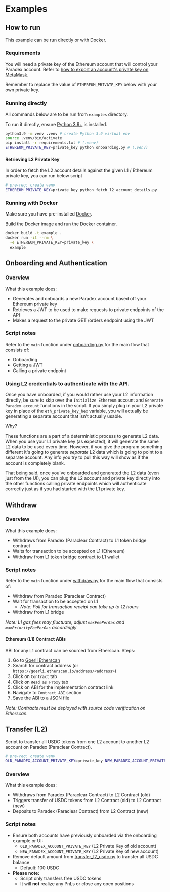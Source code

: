 # Examples

## How to run

This example can be run directly or with Docker.

### Requirements

You will need a private key of the Ethereum account that will control your Paradex account. Refer to [how to export an account's private key on MetaMask](https://support.metamask.io/hc/en-us/articles/360015289632-How-to-export-an-account-s-private-key).

Remember to replace the value of `ETHEREUM_PRIVATE_KEY` below with your own private key.

### Running directly

All commands below are to be run from `examples` directory.

To run it directly, ensure [Python 3.9+](https://www.python.org/downloads/) is installed.

```bash
python3.9 -m venv .venv # create Python 3.9 virtual env
source .venv/bin/activate
pip install -r requirements.txt # (.venv)
ETHEREUM_PRIVATE_KEY=private_key python onboarding.py # (.venv)
```

#### Retrieving L2 Private Key

In order to fetch the L2 account details against the given L1 / Ethereum private key, you can run below script

```bash
# pre-req: create venv
ETHEREUM_PRIVATE_KEY=private_key python fetch_l2_account_details.py
```

### Running with Docker

Make sure you have pre-installed [Docker](https://docs.docker.com/get-docker/).

Build the Docker image and run the Docker container.

```bash
docker build -t example .
docker run -it --rm \
  -e ETHEREUM_PRIVATE_KEY=private_key \
  example
```

## Onboarding and Authentication

### Overview

What this example does:

* Generates and onboards a new Paradex account based off your Ethereum private key
* Retrieves a JWT to be used to make requests to private endpoints of the API
* Makes a request to the private GET /orders endpoint using the JWT

### Script notes

Refer to the `main` function under [onboarding.py](onboarding.py#L180) for the main flow that consists of:

* Onboarding
* Getting a JWT
* Calling a private endpoint

### Using L2 credentials to authenticate with the API.
Once you have onboarded, if you would rather use your L2 information directly, be sure to skip over the `Initialize Ethereum` account and `Generate Paradex account` functions in the script. If you simply plug in your L2 private key in place of the `eth_private_key_hex` variable, you will actually be generating a separate account that isn't actually usable.

Why?

These functions are a part of a deterministic process to generate L2 data. When you use your L1 private key (as expected), it will generate the same L2 data to be used every time. 
However, if you give the program something different it's going to generate  _separate_ L2 data which is going to point to a separate account. Any info you try to pull this way will show as if the account is completely blank.

That being said, once you've onboarded and generated the L2 data (even just from the UI), you can plug the L2 account and private key directly into the other functions calling private endpoints which will authenticate correctly just as if you had started with the L1 private key.

## Withdraw

### Overview

What this example does:

* Withdraws from Paradex (Paraclear Contract) to L1 token bridge contract
* Waits for transaction to be accepted on L1 (Ethereum)
* Withdraw from L1 token bridge contract to L1 wallet

### Script notes

Refer to the `main` function under [withdraw.py](withdraw.py#L111) for the main flow that consists of:

* Withdraw from Paradex (Paraclear Contract)
* Wait for transaction to be accepted on L1
  * *Note: Poll for transaction receipt can take up to 12 hours*
* Withdraw from L1 bridge

*Note: L1 gas fees may fluctuate, adjust `maxFeePerGas` and `maxPriorityFeePerGas` accordingly*

#### Ethereum (L1) Contract ABIs

ABI for any L1 contract can be sourced from Etherscan. Steps:

1. Go to [Goerli Etherscan](https://goerli.etherscan.io/)
2. Search for contract address (or `https://goerli.etherscan.io/address/<address>`)
3. Click on `Contract` tab
4. Click on `Read as Proxy` tab
5. Click on ABI for the implementation contract link
6. Navigate to `Contract ABI` section
7. Save the ABI to a JSON file

*Note: Contracts must be deployed with source code verification on Etherscan.*

## Transfer (L2)

Script to transfer all USDC tokens from one L2 account to another L2 account on Paradex (Paraclear Contract).

```bash
# pre-req: create venv
OLD_PARADEX_ACCOUNT_PRIVATE_KEY=private_key NEW_PARADEX_ACCOUNT_PRIVATE_KEY=private_key python transfer_l2_usdc.py
```

### Overview

What this example does:

* Withdraws from Paradex (Paraclear Contract) to L2 Contract (old)
* Triggers transfer of USDC tokens from L2 Contract (old) to L2 Contract (new)
* Deposits to Paradex (Paraclear Contract) from L2 Contract (new)

### Script notes

* Ensure both accounts have previously onboarded via the onboarding example or UI:
  * `OLD_PARADEX_ACCOUNT_PRIVATE_KEY` (L2 Private Key of old account)
  * `NEW_PARADEX_ACCOUNT_PRIVATE_KEY` (L2 Private Key of new account)
* Remove default amount from [transfer_l2_usdc.py](transfer_l2_usdc.py#L29) to transfer all USDC balance
  * Default: 100 USDC
* **Please note:**
  * Script only transfers free USDC tokens
  * It will **not** realize any PnLs or close any open positions
